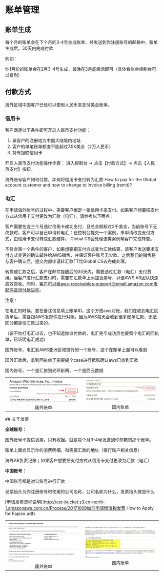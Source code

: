 # 账单管理 

## 账单生成

每个月的账单会在下个月的3-4号生成账单，并发送到你注册账号的邮箱中，账单生成后，30天内完成付款

例如：

你1月份的账单会在2月3-4号生成，最晚在3月底缴清即可（具体看账单控制台可以看到）

## 付款方式

海外区域中国客户已经可以使用人民币来支付美金账单。

### 信用卡

客户满足以下条件即可开启人民币支付功能：

  1. 该客户的注册地为中国大陆境内地址
  2. 客户的单笔账单额度不能超过7.5K美金（2万人民币）
  3. 持有银联信用卡

  开启人民币支付功能操作步骤：
  进入控制台 → 点击【付款方式】→ 点击【人民币支付】按钮。

海外账号客户如何付款，如何将信用卡支付转为汇款 How to pay for the Global account customer and how to change to Invoice billing (remit)?

### 电汇

在申请海外账号的过程中，需要客户绑定一张信用卡来支付。如果客户想要把支付方式从信用卡支付更改为汇款（电汇），请参考以下两点：

客户需要在近三个月通过信用卡成功支付，且总金额超过2千美金，当前账号下无欠款时，客户可以自己申请转电汇：在控制台提交一个案例，来申请改变支付方式，由信用卡支付转成汇款结算。 Global CS会处理该类案例帮客户完成转变。

不符合第一个条件的客户，如果想要把支付方式变为汇款结算，请客户发送要求支付方式变更的确认邮件给AWS销售，并保证客户账号无欠款。之后我们的销售将与客户确认后，提交内部申请转汇款TT给Global CS去完成处理。


转换成汇款之后，客户在邮件提醒后的30天内，需要通过汇款（电汇）支付费用。当客户进行汇款支付时，需要在汇款单上添加发票号，以便AWS AR团队快速高效查收。同时，客户可以给aws-receivables-support@email.amazon.com发邮件咨询付款进程。


<table>
    <tr>
        <td ><center><img src="images/01.png" >
        <center>国外账单<center>
        </center></td>
        <td ><center><img src="images/02.png" >
        <center>国内账单<center>
        </center></td>
    </tr>

注意！

在电汇的时候，要在备注信息填上账单ID，这个方便aws对账，我们在收到电汇回执单后，需要跟AWS发邮件进行对账。因为AWS每天会收到很多账单汇款，无法区分都是谁汇款过来的。

（要不你打电汇过去，也不知道你谁付款的，电汇完毕成功后也要留个电汇的回执单，已证明电汇成功）

国外账号，电汇到AWS亚洲区域银行的一个账号，这个在账单上面可以看到

国外汇款后，拿到回执单了需要提个case进行抵账确认aws已收到汇款

国内账号，一个是汇款到光环新网，一个是西云数据

<table>
    <tr>
        <td ><center><img src="images/03.png" >
        <center>国外账单<center>
        </center></td>
        <td ><center><img src="images/04.png" >
        <center>国内账单<center>
        </center></td>
    </tr>
## 关于发票

**全球账号：**

国外账号不提供发票，只有收据。就是每个月3-4号发送到你邮箱的那个账单。

账单上面会显示你的消费明细，和需要汇款的地址（银行账户相关信息）

海外AR负责记账；如果客户想要把支付方式从信用卡支付更改为汇款（电汇）

**中国账号：**

中国账号都是对公账号进行汇款

发票抬头为你注册账号时使用的公司名称，公司名称为什么，发票抬头就是什么

[申请发票流程说明](http://cet-bucket.s3.cn-north-1.amazonaws.com.cn/Process/20171009如何申请增值税发票 How to Apply for Fapiao.pdf)